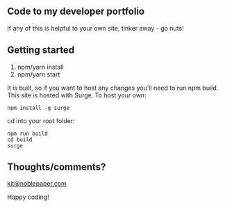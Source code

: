 
## Code to my developer portfolio

If any of this is helpful to your own site, tinker away - go nuts!

## Getting started

1) npm/yarn install
2) npm/yarn start

It is built, so if you want to host any changes you'll need to run npm build. This site is hosted with Surge. To host your own:

``` 
npm install -g surge
```
cd into your root folder:
```
npm run build
cd build
surge
```

## Thoughts/comments?
kit@noblepaper.com


Happy coding!
